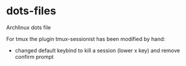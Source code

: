 # dots-files
Archlinux dots file

For tmux the plugin tmux-sessionist has been modified by hand:
- changed default keybind to kill a session (lower x key) and remove confirm prompt
